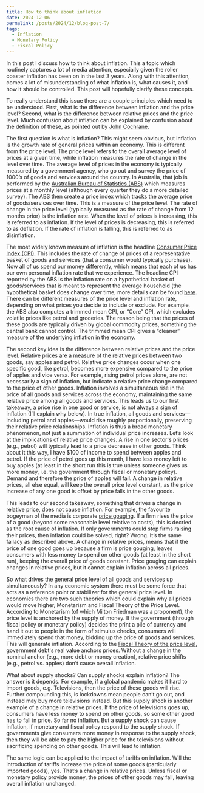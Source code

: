 ```yaml
---
title: How to think about inflation
date: 2024-12-06
permalink: /posts/2024/12/blog-post-7/
tags:
  - Inflation
  - Monetary Policy
  - Fiscal Policy
---
```



In this post I discuss how to think about inflation. This a topic which routinely captures a lot of media attention, especially given the roller coaster inflation has been on in the last 3 years. Along with this attention, comes a lot of misunderstanding of what inflation is, what causes it, and how it should be controlled. This post will hopefully clarify these concepts.

To really understand this issue there are a couple principles which need to be understood. First, what is the difference between inflation and the price level? Second, what is the difference between relative prices and the price level. Much confusion about inflation can be explained by confusion about the definition of these, as pointed out by [John Cochrane](https://www.grumpy-economist.com/p/inflation-vs-prices).

The first question is what is inflation? This might seem obvious, but inflation is the growth rate of general prices within an economy. This is different from the price level. The price level refers to the overall average level of prices at a given time, while inflation measures the rate of change in the level over time. The average level of prices in the economy is typically measured by a government agency, who go out and survey the price of 1000’s of goods and services around the country. In Australia, that job is performed by the [Australian Bureau of Statistics (ABS)](https://www.abs.gov.au/) which measures prices at a monthly level (although every quarter they do a more detailed survey). The ABS then create a price index which tracks the average price of goods/services over time. This is a measure of the price level. The rate of change in the price level (typically measured as the rate of change from 12 months prior) is the inflation rate. When the level of prices is increasing, this is referred to as inflation. If the level of prices is decreasing, this is referred to as deflation. If the rate of inflation is falling, this is referred to as disinflation. 

The most widely known measure of inflation is the headline [Consumer Price Index (CPI)]( https://www.abs.gov.au/statistics/economy/price-indexes-and-inflation/consumer-price-index-australia/latest-release). This includes the rate of change of prices of a representative basket of goods and services (that a consumer would typically purchase). Now all of us spend our money differently, which means that each of us has our own personal inflation rate that we experience. The headline CPI reported by the ABS is the inflation rate on a hypothetical basket of goods/services that is meant to represent the average household (the hypothetical basket does change over time, more details can be found [here](https://www.abs.gov.au/statistics/detailed-methodology-information/concepts-sources-methods/consumer-price-index-concepts-sources-and-methods/2018 ). There can be different measures of the price level and inflation rate, depending on what prices you decide to include or exclude. For example, the ABS also computes a trimmed mean CPI, or “Core” CPI, which excludes volatile prices like petrol and groceries. The reason being that the prices of these goods are typically driven by global commodity prices, something the central bank cannot control. The trimmed mean CPI gives a “cleaner” measure of the underlying inflation in the economy.

The second key idea is the difference between relative prices and the price level. Relative prices are a measure of the relative prices between two goods, say apples and petrol. Relative price changes occur when one specific good, like petrol, becomes more expensive compared to the price of apples and vice versa. For example, rising petrol prices alone, are not necessarily a sign of inflation, but indicate a relative price change compared to the price of other goods. Inflation involves a simultaneous rise in the price of all goods and services across the economy, maintaining the same relative price among all goods and services. This leads us to our first takeaway, a price rise in one good or service, is not always a sign of inflation (I’ll explain why below). In true inflation, all goods and services—including petrol and apples—would rise roughly proportionally, preserving their relative price relationships. Inflation is thus a broad monetary phenomenon, not just a summation of individual price increases. 
Let’s look at the implications of relative price changes. A rise in one sector's prices (e.g., petrol) will typically lead to a price decrease in other goods. Think about it this way, I have $100 of income to spend between apples and petrol. If the price of petrol goes up this month, I have less money left to buy apples (at least in the short run this is true unless someone gives us more money, i.e. the government through fiscal or monetary policy). Demand and therefore the price of apples will fall. A change in relative prices, all else equal, will keep the overall price level constant, as the price increase of any one good is offset by price falls in the other goods. 

This leads to our second takeaway, something that drives a change in relative price, does not cause inflation. For example, the favourite bogeyman of the media is corporate [price gouging]( https://australiainstitute.org.au/post/price-gouging-alive-and-well-in-australia/). If a firm rises the price of a good (beyond some reasonable level relative to costs), this is decried as the root cause of inflation. If only governments could stop firms raising their prices, then inflation could be solved, right? Wrong. It’s the same fallacy as described above. A change in relative prices, means that if the price of one good goes up because a firm is price gouging, leaves consumers with less money to spend on other goods (at least in the short run), keeping the overall price of goods constant. Price gouging can explain changes in relative prices, but it cannot explain inflation across all prices. 

So what drives the general price level of all goods and services up simultaneously? In any economic system there must be some force that acts as a reference point or stabilizer for the general price level. In economics there are two such theories which could explain why all prices would move higher, Monetarism and Fiscal Theory of the Price Level. According to Monetarism (of which Milton Friedman was a proponent), the price level is anchored by the supply of money. If the government (through fiscal policy or monetary policy) decides the print a pile of currency and hand it out to people in the form of stimulus checks, consumers will immediately spend that money, bidding up the price of goods and services. This will generate inflation. According to the [Fiscal Theory of the price level]( https://www.grumpy-economist.com/p/fiscal-theory-parables), government debt's real value anchors prices. Without a change in the nominal anchor (e.g., more debt or money creation), relative price shifts (e.g., petrol vs. apples) don’t cause overall inflation.

What about supply shocks? Can supply shocks explain inflation? The answer is it depends. For example, if a global pandemic makes it hard to import goods, e.g. Televisions, then the price of these goods will rise. Further compounding this, is lockdowns mean people can’t go out, and instead may buy more televisions instead. But this supply shock is another example of a change in relative prices. If the price of televisions goes up, consumers have less money to spend on other goods, so some other good has to fall in price. So far no inflation. But a supply shock can cause inflation, if monetary and fiscal policy respond to the supply shock. If governments give consumers more money in response to the supply shock, then they will be able to pay the higher price for the televisions without sacrificing spending on other goods. This will lead to inflation.

The same logic can be applied to the impact of tariffs on inflation. Will the introduction of tariffs increase the price of some goods (particularly imported goods), yes. That’s a change in relative prices. Unless fiscal or monetary policy provide money, the prices of other goods may fall, leaving overall inflation unchanged. 

